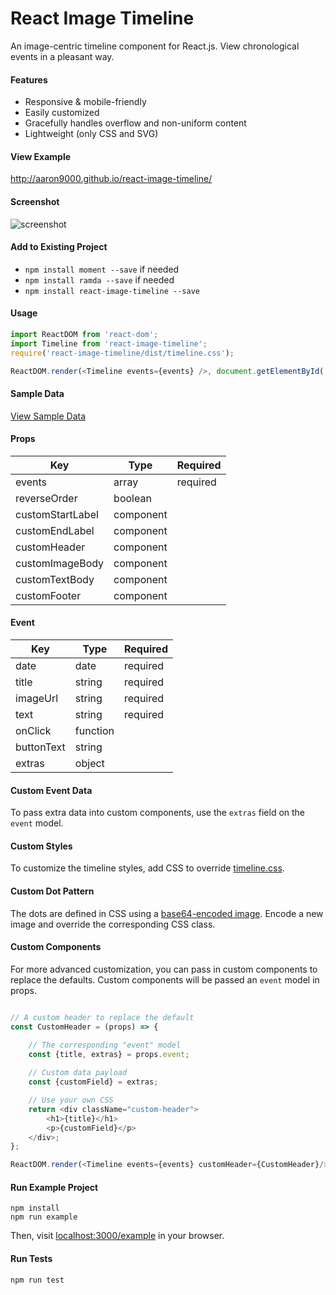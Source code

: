 # React Image Timeline

An image-centric timeline component for React.js. View chronological events in a pleasant way. 


#### Features
- Responsive & mobile-friendly
- Easily customized
- Gracefully handles overflow and non-uniform content
- Lightweight (only CSS and SVG)


#### View Example 
http://aaron9000.github.io/react-image-timeline/


#### Screenshot
![screenshot](https://github.com/aaron9000/react-image-timeline/blob/master/assets/screenshot.png)


#### Add to Existing Project
- `npm install moment --save` if needed
- `npm install ramda --save` if needed
- `npm install react-image-timeline --save`


#### Usage
```js
import ReactDOM from 'react-dom';
import Timeline from 'react-image-timeline';
require('react-image-timeline/dist/timeline.css');

ReactDOM.render(<Timeline events={events} />, document.getElementById('root'));
```

#### Sample Data
[View Sample Data](https://gist.github.com/aaron9000/ca9600c9fc2e8c4b9a503b5789413852)


#### Props
|                      Key |                     Type |                 Required
|--------------------------|--------------------------|--------------------------|
|                  events  |            array<Event>  |                required  |
|            reverseOrder  |                 boolean  |                          |
|        customStartLabel  |               component  |                          |
|          customEndLabel  |               component  |                          | 
|            customHeader  |               component  |                          |
|         customImageBody  |               component  |                          |
|          customTextBody  |               component  |                          |
|            customFooter  |               component  |                          |


#### Event
|                      Key |                     Type |                 Required|
|--------------------------|--------------------------|--------------------------|
|                    date  |                    date  |                required  |
|                   title  |                  string  |                required  |
|                imageUrl  |                  string  |                required  |
|                    text  |                  string  |                required  |
|                 onClick  |                function  |                          |
|              buttonText  |                  string  |                          |
|                  extras  |                  object  |                          |

#### Custom Event Data
To pass extra data into custom components, use the `extras` field on the `event` model.

#### Custom Styles
To customize the timeline styles, add CSS to override [timeline.css](https://github.com/aaron9000/react-image-timeline/blob/master/lib/timeline.css). 

#### Custom Dot Pattern
The dots are defined in CSS using a [base64-encoded image](https://www.base64-image.de/). Encode a new image and override the corresponding CSS class.

#### Custom Components
For more advanced customization, you can pass in custom components to replace the defaults. Custom components will be passed an `event` model in props.
```js

// A custom header to replace the default
const CustomHeader = (props) => {

    // The corresponding "event" model
    const {title, extras} = props.event;
    
    // Custom data payload
    const {customField} = extras;

    // Use your own CSS
    return <div className="custom-header">
        <h1>{title}</h1>
        <p>{customField}</p>
    </div>;
};

ReactDOM.render(<Timeline events={events} customHeader={CustomHeader}/>, document.getElementById('root'));
```

#### Run Example Project
```
npm install
npm run example
```
Then, visit [localhost:3000/example](http://localhost:3000/example) in your browser.

#### Run Tests
```
npm run test
```

